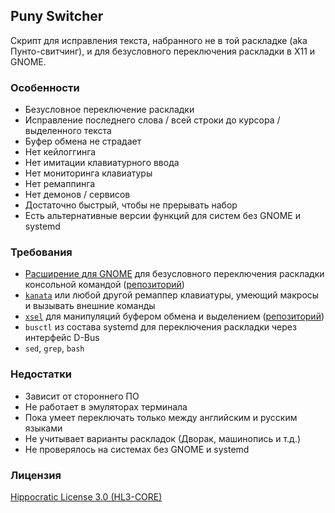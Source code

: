 ## Puny Switcher ##

Скрипт для исправления текста, набранного не в той раскладке (aka Пунто-свитчинг), и для безусловного переключения раскладки в X11 и GNOME.

### Особенности ###

- Безусловное переключение раскладки
- Исправление последнего слова / всей строки до курсора / выделенного текста
- Буфер обмена не страдает
- Нет кейлоггинга
- Нет имитации клавиатурного ввода
- Нет мониторинга клавиатуры
- Нет ремаппинга
- Нет демонов / сервисов
- Достаточно быстрый, чтобы не прерывать набор
- Есть альтернативные версии функций для cистем без GNOME и systemd

### Требования ###

- [Расширение для GNOME](https://extensions.gnome.org/extension/6691/shyriiwook) для безусловного переключения раскладки консольной командой ([репозиторий](https://github.com/madhead/shyriiwook))
- [`kanata`](https://github.com/jtroo/kanata/) или любой другой ремаппер клавиатуры, умеющий макросы и вызывать внешние команды
- [`xsel`](http://www.kfish.org/software/xsel/) для манипуляций буфером обмена и выделением ([репозиторий](https://github.com/kfish/xsel))
- `busctl` из состава systemd для переключения раскладки через интерфейс D-Bus
- `sed`, `grep`, `bash`

### Недостатки ###

- Зависит от стороннего ПО
- Не работает в эмуляторах терминала
- Пока умеет переключать только между английским и русским языками
- Не учитывает варианты раскладок (Дворак, машинопись и т.д.)
- Не проверялось на системах без GNOME и systemd

### Лицензия ###

[Hippocratic License 3.0 (HL3-CORE)](https://github.com/roadkell/puny-switcher/blob/main/LICENSE.md)
